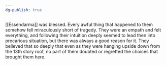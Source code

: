 ```yaml
---
dg-publish: true
---
```

[[Essendarma]] was blessed. Every awful thing that happened to them somehow fell miraculously short of tragedy. They were an empath and felt
everything, and following their intuition deeply seemed to lead then
into precarious situation, but there was always a good reason for it.
They believed that so deeply that even as they were hanging upside down
from the 13th story roof, no part of them doubted or regretted the
choices that brought them here.